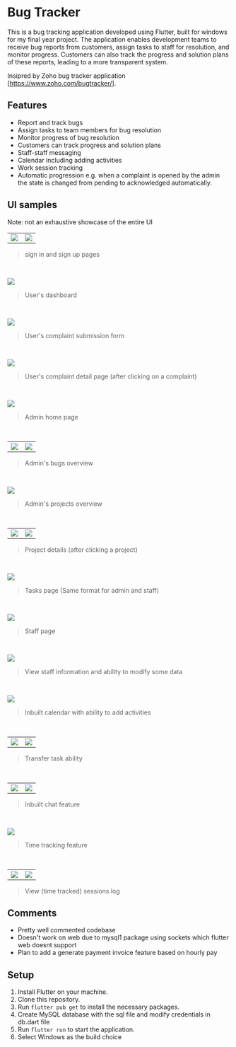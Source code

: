 # Bug Tracker
This is a bug tracking application developed using Flutter, built for windows for my final year project. The application enables development teams to receive bug reports from customers, assign tasks to staff for resolution, and monitor progress. Customers can also track the progress and solution plans of these reports, leading to a more transparent system.

Insipred by Zoho bug tracker application [https://www.zoho.com/bugtracker/].

## Features
- Report and track bugs
- Assign tasks to team members for bug resolution
- Monitor progress of bug resolution
- Customers can track progress and solution plans
- Staff-staff messaging
- Calendar including adding activities
- Work session tracking
- Automatic progression e.g. when a complaint is opened by the admin the state is changed from pending to acknowledged automatically.

## UI samples
Note: not an exhaustive showcase of the entire UI

|                          |                          |
|--------------------------|--------------------------|
![](./readme-files/signInPage.png)  |  ![](./readme-files/signUpPage.png)
> sign in  and sign up pages

<br>

![](./readme-files/userDashboard.png)
> User's dashboard

<br>

![](./readme-files/userSubmitComplaintForm.png)
> User's complaint submission form

<br>

![](./readme-files/complaintDetail.png)
> User's complaint detail page (after clicking on a complaint)

<br>

![](./readme-files/adminHomePage.png)
> Admin home page

<br>

|                          |                          |
|--------------------------|--------------------------|
![](./readme-files/adminBugOverview1.png)  |  ![](./readme-files/adminBugOverview2.png)
> Admin's bugs overview

<br>

![](./readme-files/adminProjectsOverview.png)
> Admin's projects overview

<br>

|                          |                          |
|--------------------------|--------------------------|
![](./readme-files/projectDetail1.png)  |  ![](./readme-files/projectDetail2.png)
> Project details (after clicking a project)

<br>

![](./readme-files/adminOrStaffTaskPage.png)
> Tasks page (Same format for admin and staff)

<br>

![](./readme-files/staffPage.png)
> Staff page

<br>

![](./readme-files/staffDetailUpdate.png)
> View staff information and ability to modify some data

<br>

![](./readme-files/calenda.png)
> Inbuilt calendar with ability to add activities

<br>

|                          |                          |
|--------------------------|--------------------------|
![](./readme-files/trasnfertask1.png)  |  ![](./readme-files/transferTask2.png) 
> Transfer task ability

<br>

|                          |                          |
|--------------------------|--------------------------|
![](./readme-files/discussions.png)  |  ![](./readme-files/messages.png) 
> Inbuilt chat feature

<br>

![](./readme-files/time%20tracking.png)
> Time tracking feature

<br>

|                          |                          |
|--------------------------|--------------------------|
![](./readme-files/sessionLog1.png) |  ![](./readme-files/sessionLog2.png) 
> View (time tracked) sessions log

## Comments
- Pretty well commented codebase
- Doesn't work on web due to mysql1 package using sockets which flutter web doesnt support
- Plan to add a generate payment invoice feature based on hourly pay

## Setup
1. Install Flutter on your machine.
2. Clone this repository.
3. Run `flutter pub get` to install the necessary packages.
4. Create MySQL database with the sql file and modify credentials in db.dart file
5. Run `flutter run` to start the application.
6. Select Windows as the build choice
